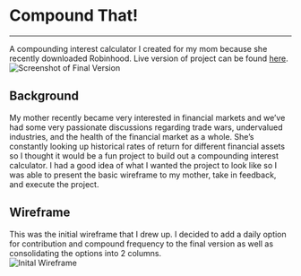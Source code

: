 # Compound That!
---
A compounding interest calculator I created for my mom because she recently downloaded Robinhood. 
Live version of project can be found [here](https://compoundthat.herokuapp.com/). 
![Screenshot of Final Version](https://i.ibb.co/N7gCZhN/Screen-Shot-2019-11-04-at-7-16-19-AM.png)

## Background
My mother recently became very interested in financial markets and we’ve had some very passionate discussions regarding trade wars, undervalued industries, and the health of the financial market as a whole. She’s constantly looking up historical rates of return for different financial assets so I thought it would be a fun project to build out a compounding interest calculator. I had a good idea of what I wanted the project to look like so I was able to present the basic wireframe to my mother, take in feedback, and execute the project.

## Wireframe
This was the initial wireframe that I drew up. I decided to add a daily option for contribution and compound frequency to the final version as well as consolidating the options into 2 columns.  
![Inital Wireframe](https://i.ibb.co/5jqFYq4/IMG-2628-1.jpg)
